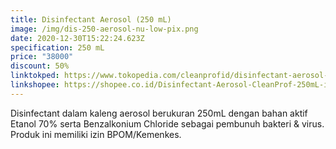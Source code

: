 ```yaml
---
title: Disinfectant Aerosol (250 mL)
image: /img/dis-250-aerosol-nu-low-pix.png
date: 2020-12-30T15:22:24.623Z
specification: 250 mL
price: "38000"
discount: 50%
linktokped: https://www.tokopedia.com/cleanprofid/disinfectant-aerosol-cleanprof-250ml
linkshopee: https://shopee.co.id/Disinfectant-Aerosol-CleanProf-250mL-i.315548033.5054977732
---
```

Disinfectant dalam kaleng aerosol berukuran 250mL dengan bahan aktif Etanol 70% serta Benzalkonium Chloride sebagai pembunuh bakteri & virus. 
Produk ini memiliki izin BPOM/Kemenkes.